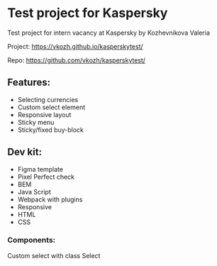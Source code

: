 # Test project for Kaspersky

Test project for intern vacancy at Kaspersky by Kozhevnikova Valeria

Project: https://vkozh.github.io/kasperskytest/

Repo: https://github.com/vkozh/kasperskytest/

## Features:

- Selecting currencies
- Custom select element
- Responsive layout
- Sticky menu
- Sticky/fixed buy-block

## Dev kit:

- Figma template
- Pixel Perfect check
- BEM
- Java Script
- Webpack with plugins
- Responsive
- HTML
- CSS

### Components:

Custom select with class Select
